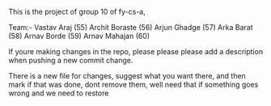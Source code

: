 This is the project of group 10 of fy-cs-a, 

Team:-  Vastav Araj (55)
        Archit Boraste (56)
        Arjun Ghadge (57)
        Arka Barat (58)
        Arnav Borde (59)
        Arnav Mahajan (60)


If youre making changes in the repo, please please please add a description when pushing a new commit change.

There is a new file for changes, suggest what you want there, and then mark if that was done, dont remove them, well need that if something goes wrong and we need to restore
